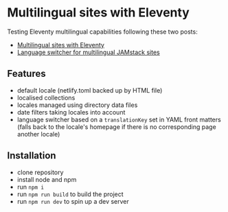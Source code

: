 # Multilingual sites with Eleventy

Testing Eleventy multilingual capabilities following these two posts:

- [Multilingual sites with Eleventy](https://www.webstoemp.com/blog/multilingual-sites-eleventy/)
- [Language switcher for multilingual JAMstack sites](https://www.webstoemp.com/blog/language-switcher-multilingual-jamstack-sites/)

## Features

- default locale (netlify.toml backed up by HTML file)
- localised collections
- locales managed using directory data files
- date filters taking locales into account
- language switcher based on a `translationKey` set in YAML front matters (falls back to the locale's homepage if there is no corresponding page another locale)

## Installation

- clone repository
- install node and npm
- run `npm i`
- run `npm run build` to build the project
- run `npm run dev` to spin up a dev server
